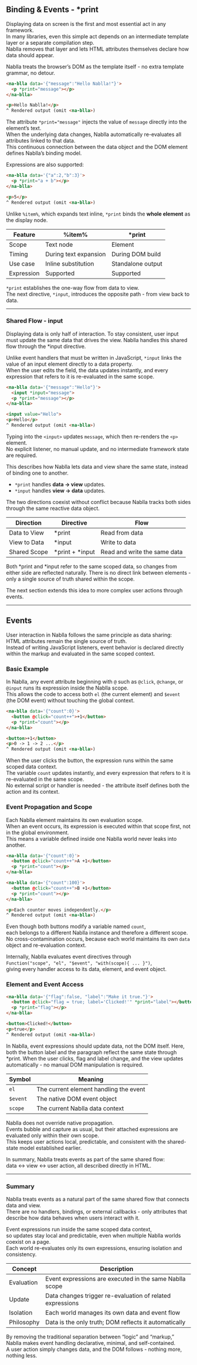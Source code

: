 ## Binding & Events - *print

Displaying data on screen is the first and most essential act in any framework.  
In many libraries, even this simple act depends on an intermediate template layer or a separate compilation step.  
Nablla removes that layer and lets HTML attributes themselves declare how data should appear.

Nablla treats the browser’s DOM as the template itself - no extra template grammar, no detour.

```html
<na-blla data='{"message":"Hello Nablla!"}'>
  <p *print="message"></p>
</na-blla>

<p>Hello Nablla!</p>
^ Rendered output (omit <na-blla>)
```

The attribute `*print="message"` injects the value of `message` directly into the element’s text.  
When the underlying data changes, Nablla automatically re-evaluates all attributes linked to that data.  
This continuous connection between the data object and the DOM element defines Nablla’s binding model.

Expressions are also supported:

```html
<na-blla data='{"a":2,"b":3}'>
  <p *print="a + b"></p>
</na-blla>

<p>5</p>
^ Rendered output (omit <na-blla>)
```

Unlike `%item%`, which expands text inline, `*print` binds the **whole element** as the display node.

| Feature | %item% | *print |
|----------|---------|--------|
| Scope | Text node | Element |
| Timing | During text expansion | During DOM build |
| Use case | Inline substitution | Standalone output |
| Expression | Supported | Supported |

`*print` establishes the one-way flow from data to view.  
The next directive, `*input`, introduces the opposite path - from view back to data.

---

### Shared Flow - input

Displaying data is only half of interaction.
To stay consistent, user input must update the same data that drives the view.
Nablla handles this shared flow through the *input directive.

Unlike event handlers that must be written in JavaScript, `*input` links the value of an input element directly to a data property.  
When the user edits the field, the data updates instantly, and every expression that refers to it is re-evaluated in the same scope.

```html
<na-blla data='{"message":"Hello"}'>
  <input *input="message">
  <p *print="message"></p>
</na-blla>

<input value="Hello">
<p>Hello</p>
^ Rendered output (omit <na-blla>)
```

Typing into the `<input>` updates `message`, which then re-renders the `<p>` element.  
No explicit listener, no manual update, and no intermediate framework state are required.

This describes how Nablla lets data and view share the same state, instead of binding one to another.
- `*print` handles **data → view** updates.  
- `*input` handles **view → data** updates.

The two directions coexist without conflict because Nablla tracks both sides through the same reactive data object.

| Direction | Directive | Flow |
|------------|------------|------|
| Data to View | *print | Read from data |
| View to Data | *input | Write to data |
| Shared Scope | *print + *input | Read and write the same data |

Both *print and *input refer to the same scoped data, so changes from either side are reflected naturally.
There is no direct link between elements - only a single source of truth shared within the scope.

The next section extends this idea to more complex user actions through events.

---

## Events

User interaction in Nablla follows the same principle as data sharing:  
HTML attributes remain the single source of truth.  
Instead of writing JavaScript listeners, event behavior is declared directly within the markup and evaluated in the same scoped context.

### Basic Example

In Nablla, any event attribute beginning with `@` such as `@click`, `@change`, or `@input` runs its expression inside the Nablla scope.  
This allows the code to access both `el` (the current element) and `$event` (the DOM event) without touching the global context.

```html
<na-blla data='{"count":0}'>
  <button @click="count++">+1</button> 
  <p *print="count"></p>
</na-blla>

<button>+1</button>
<p>0 -> 1 -> 2 ...</p>
^ Rendered output (omit <na-blla>)
```

When the user clicks the button, the expression runs within the same scoped data context.  
The variable `count` updates instantly, and every expression that refers to it is re-evaluated in the same scope.  
No external script or handler is needed - the attribute itself defines both the action and its context.

### Event Propagation and Scope

Each Nablla element maintains its own evaluation scope.  
When an event occurs, its expression is executed within that scope first, not in the global environment.  
This means a variable defined inside one Nablla world never leaks into another.

```html
<na-blla data='{"count":0}'>
  <button @click="count++">A +1</button>
  <p *print="count"></p>
</na-blla>

<na-blla data='{"count":100}'>
  <button @click="count++">B +1</button>
  <p *print="count"></p>
</na-blla>

<p>Each counter moves independently.</p>
^ Rendered output (omit <na-blla>)
```

Even though both buttons modify a variable named `count`,  
each belongs to a different Nablla instance and therefore a different scope.  
No cross-contamination occurs, because each world maintains its own `data` object and re-evaluation context.

Internally, Nablla evaluates event directives through  
`Function("scope", "el", "$event", "with(scope){ ... }")`,  
giving every handler access to its data, element, and event object.

### Element and Event Access

```html
<na-blla data='{"flag":false, "label":"Make it true."}'>
  <button @click="flag = true; label='Clicked!'" *print="label"></button>
  <p *print="flag"></p>
</na-blla>

<button>Clicked!</button>
<p>true</p>
^ Rendered output (omit <na-blla>)
```

In Nablla, event expressions should update data, not the DOM itself.
Here, both the button label and the paragraph reflect the same state through *print.
When the user clicks, flag and label change, and the view updates automatically - no manual DOM manipulation is required.

| Symbol | Meaning |
|---------|----------|
| `el` | The current element handling the event |
| `$event` | The native DOM event object |
| `scope` | The current Nablla data context |

Nablla does not override native propagation.  
Events bubble and capture as usual, but their attached expressions are evaluated only within their own scope.  
This keeps user actions local, predictable, and consistent with the shared-state model established earlier.

In summary, Nablla treats events as part of the same shared flow:  
data <-> view <-> user action, all described directly in HTML.

---

### Summary

Nablla treats events as a natural part of the same shared flow that connects data and view.  
There are no handlers, bindings, or external callbacks - only attributes that describe how data behaves when users interact with it.

Event expressions run inside the same scoped data context,  
so updates stay local and predictable, even when multiple Nablla worlds coexist on a page.  
Each world re-evaluates only its own expressions, ensuring isolation and consistency.

| Concept | Description |
|----------|-------------|
| Evaluation | Event expressions are executed in the same Nablla scope |
| Update | Data changes trigger re-evaluation of related expressions |
| Isolation | Each world manages its own data and event flow |
| Philosophy | Data is the only truth; DOM reflects it automatically |

By removing the traditional separation between “logic” and “markup,”  
Nablla makes event handling declarative, minimal, and self-contained.  
A user action simply changes data, and the DOM follows - nothing more, nothing less.

